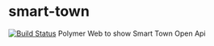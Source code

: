 # smart-town
[![Build Status](https://travis-ci.org/Zombispormedio/smart-town.svg?branch=master)](https://travis-ci.org/Zombispormedio/smart-town)
Polymer Web to show Smart Town Open Api
